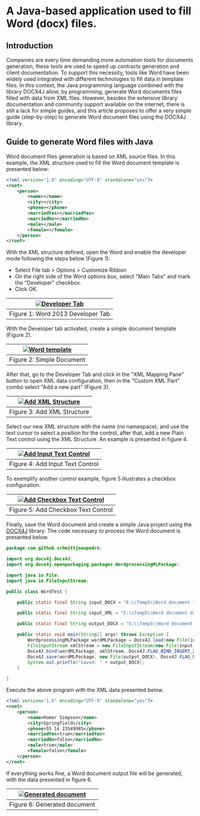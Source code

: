 # A Java-based application used to fill Word (docx) files.

## Introduction

Companies are every time demanding more automation tools for documents generation, these tools are used to speed up contracts generation and client documentation. To support this necessity, tools like Word have been widely used integrated with different technologies to fill data in template files. In this context, the Java programming language combined with the library DOCX4J allow, by programming, generate Word documents files filled with data from XML files. However, besides the extensive library documentation and community support available on the internet, there is still a lack for simple guides, and this article proposes to offer a very simple guide (step-by-step) to generate Word document files using the DOCX4J library.

## Guide to generate Word files with Java

Word document files generation is based on XML source files. In this example, the XML structure used to fill the Word document template is presented below:

```xml
<?xml version="1.0" encoding="UTF-8" standalone="yes"?>
<root>
    <person>
        <name></name>
        <city></city>
        <phone></phone>
        <marriedYes></marriedYes>
        <marriedNo></marriedNo>
        <male></male>
        <female></female>
    </person>
</root>
```

With the XML structure defined, open the Word and enable the developer mode following the steps below (Figure 1):
* Select File tab > Options > Customize Ribbon
* On the right side of the Word options box, select "Main Tabs" and mark the "Developer" checkbox.
* Click OK.

| [![Developer Tab](images/DeveloperTab.png)](images/DeveloperTab.png)  |
|:---:|
| Figure 1: Word 2013 Developer Tab |

With the Developer tab activated, create a simple document template (Figure 2).

| [![Word template](images/DocSimple.png)](images/DocSimple.png)  |
|:---:|
| Figure 2: Simple Document |

After that, go to the Developer Tab and click in the "XML Mapping Pane" button to open XML data configuration, then in the "Custom XML Part" combo select "Add a new part" (Figure 3).

| [![Add XML Structure](images/AddXmlStructure.png)](images/AddXmlStructure.png)  |
|:---:|
| Figure 3: Add XML Structure |

Select our new XML structure with the name (no namespace), and use the text cursor to select a position for the control, after that, add a new Plain Text control using the XML Structure. An example is presented in figure 4.

| [![Add Input Text Control](images/AddControls.png)](images/AddControls.png)  |
|:---:|
| Figure 4: Add Input Text Control |

To exemplify another control example, figure 5 illustrates a checkbox configuration.

| [![Add Checkbox Text Control](images/AddCheckControl.png)](images/AddCheckControl.png)  |
|:---:|
| Figure 5: Add Checkbox Text Control |

Finally, save the Word document and create a simple Java project using the [DOCX4J](https://www.docx4java.org/) library. The code necessary to process the Word document is presented below.

```java
package com.github.schmittjoaopedro;

import org.docx4j.Docx4J;
import org.docx4j.openpackaging.packages.WordprocessingMLPackage;

import java.io.File;
import java.io.FileInputStream;

public class WordTest {

    public static final String input_DOCX = "E:\\Temp5\\Word document template.docx";

    public static final String input_XML = "E:\\Temp5\\Word document data.xml";

    public static final String output_DOCX = "E:\\Temp5\\Word document output.docx";

    public static void main(String[] args) throws Exception {
        WordprocessingMLPackage wordMLPackage = Docx4J.load(new File(input_DOCX));
        FileInputStream xmlStream = new FileInputStream(new File(input_XML));
        Docx4J.bind(wordMLPackage, xmlStream, Docx4J.FLAG_BIND_INSERT_XML | Docx4J.FLAG_BIND_BIND_XML | Docx4J.FLAG_BIND_REMOVE_SDT);
        Docx4J.save(wordMLPackage, new File(output_DOCX), Docx4J.FLAG_NONE);
        System.out.println("Saved: " + output_DOCX);
    }

}
```

Execute the above program with the XML data presented below.

```xml
<?xml version="1.0" encoding="UTF-8" standalone="yes"?>
<root>
    <person>
        <name>Homer Simpson</name>
        <city>Springfield</city>
        <phone>55 14 23549985</phone>
        <marriedYes>true</marriedYes>
        <marriedNo>false</marriedNo>
        <male>true</male>
        <female>false</female>
    </person>
</root>
```

If everything works fine, a Word document output file will be generated, with the data presented in figure 6.

| [![Generated document](images/Result.png)](images/Result.png)  |
|:---:|
| Figure 6: Generated document |